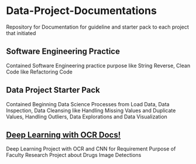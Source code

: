 # Data-Project-Documentations
Repository for Documentation for guideline and starter pack to each project that initiated

## Software Engineering Practice
Contained Software Engineering practice purpose like String Reverse, Clean Code like Refactoring Code

## Data Project Starter Pack
Contained Beginning Data Science Processes from Load Data, Data Inspection, Data Cleansing like Handling Missing Values and Duplicate Values, Handling Outliers, Data Explorations and Data Visualization

## [Deep Learning with OCR Docs!]()
Deep Learning Project with OCR and CNN for Requirement Purpose of Faculty Research Project about Drugs Image Detections
